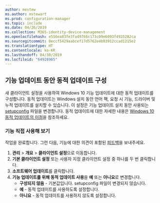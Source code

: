 ```yaml
---
author: mestew
ms.author: mstewart
ms.prod: configuration-manager
ms.topic: include
ms.date: 04/26/2019
ms.collection: M365-identity-device-management
ms.openlocfilehash: e516ea83fe3fa49766c173c09e6093f4925282ca
ms.sourcegitcommit: 8eccf5429aabcef17d5762e4b03912ccad1215e2
ms.translationtype: HT
ms.contentlocale: ko-KR
ms.lasthandoff: 04/30/2019
ms.locfileid: "64928965"
---
```

## <a name="configure-dynamic-update-during-feature-updates"></a>기능 업데이트 동안 동적 업데이트 구성
<!--4062619-->
새 클라이언트 설정을 사용하여 Windows 10 기능 업데이트에 대한 동적 업데이트를 구성합니다. 동적 업데이트는 Windows 설치 동안 언어 팩, 요청 시 기능, 드라이버 및 누적 업데이트를 설치할 수 있습니다. 이 설정은 기능 업데이트 설치 동안 사용되는 [setupconfig](https://docs.microsoft.com/windows-hardware/manufacture/desktop/windows-setup-automation-overview) 파일을 변경합니다. 동적 업데이트에 대한 자세한 내용은 [Windows 10 동적 업데이트의 이점](https://techcommunity.microsoft.com/t5/Windows-IT-Pro-Blog/The-benefits-of-Windows-10-Dynamic-Update/ba-p/467847)을 참조하세요. 

### <a name="try-it-out"></a>기능 직접 사용해 보기

작업을 완료합니다. 그런 다음, 기능에 대한 의견이 포함된 [피드백](/sccm/core/understand/find-help#product-feedback)을 보내주세요.

1. **관리** > **개요** > **클라이언트 설정**으로 이동합니다.
1. **기본 클라이언트 설정** 또는 사용자 지정 클라이언트 설정 중 하나를 두 번 클릭합니다.
1. **소프트웨어 업데이트**를 클릭합니다.
1. **기능 업데이트를 위해 동적 업데이트 사용**을 **예** 또는 **아니요**로 변경합니다.
    - **구성되지 않음** - 기본값입니다. setupconfig 파일이 변경되지 않습니다.
    - **예** - 동적 업데이트를 사용하도록 설정합니다.
    - **아니요** - 동적 업데이트를 사용하지 않도록 설정합니다.

